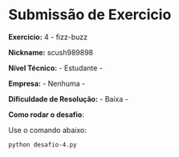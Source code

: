 # Submissão de Exercicio

**Exercicio:** 4 - fizz-buzz

**Nickname:** scush989898

**Nível Técnico:** - Estudante -

**Empresa:** - Nenhuma -

**Dificuldade de Resolução:** - Baixa -

**Como rodar o desafio**: 

Use o comando abaixo: 
```bash
python desafio-4.py
```